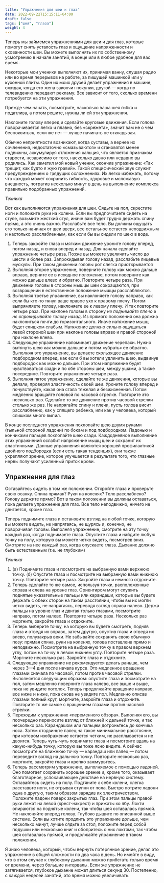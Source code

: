 ```yaml
---
title: "Упражнения для шеи и глаз"
date: 2022-09-22T15:15:11+04:00
draft: false
tags: ["шея", "глаза"]
weight: 4
---
```


Теперь мы займемся упражнениями для шеи и для глаз, которые помогут снять усталость глаз и ощущение напряженности и скованности шеи. Вы можете выполнять их по собственному усмотрению в начале занятий, в конце или в любое удобное для вас время.

Некоторые мои ученики выполняют их, принимая ванну, слушая радио или во время перерывов на работе, за пишущей машинкой или у кухонной плиты. Один их моих друзей делает упражнения в машине, ожидая, когда его жена закончит покупки, другой — когда по телевидению передают рекламу. Все зависит от того, сколько времени потребуется на эти упражнения.

Прежде чем начать, посмотрите, насколько ваша шея гибка и податлива, а потом решите, нужны ли ей эти упражнения.

Наклоните голову вперед и сделайте круговые движения. Если голова поворачивается легко и плавно, без «скрежета», значит вам не о чем беспокоиться, если же нет — лучше начинать не откладывая.

Обычно неприятности возникают, когда суставы, а вернее их сочленения, недостаточно «смазываются» и становятся менее подвижны, аккумулируя отложения кальция, что является признаком старости, независимо от того, насколько давно или недавно вы родились. Как заметил мой новый ученик, окончив упражнение: «Так трещит, как будто я жую гравий». Такой специфический звук служит предупреждением о грядущих осложнениях. Их легко избежать, потому что каждый может сохранить гибкость, здоровье и моложавую внешность, потратив несколько минут в день на выполнение комплекса правильно подобранных упражнений.

_Техника_

Вот как выполняются упражнения для шеи. Сядьте на пол, скрестите ноги и положите руки на колени. Если вы предпочитаете сидеть на стуле, возьмите жесткий стул, иначе вам будет трудно держать спину прямо, а это очень важно. Расслабьте все тело. Вы должны ощущать его только начиная от шеи вверх, все остальное остается неподвижным и настолько расслабленным, как если бы вы сидели по шею в воде.

1. Теперь закройте глаза и мягким движение уроните голову вперед, потом назад, и снова вперед и назад. Для начала сделайте упражнение четыре раза. Позже вы можете увеличить число до шести и более раз. Запрокидывая голову назад, расслабьте лицевые мускулы. При таком движении головы рот слегка приоткрывается
2. Выполняя второе упражнение, поверните голову как можно дальше вправо, верните ее в исходное положение, потом поверните как можно дальше влево и обратно. Повторите четыре раза. При движении головы в стороны мышцы шеи сокращаются, при возвращении в естественное положение мышцы расслабляются.
3. Выполняя третье упражнение, вы наклоняете голову направо, как если бы кто-то тянул ваше правое ухо к правому плечу. Потом выпрямляете голову, наклоняете ее к левому плечу. И так повторите четыре раза.
При наклоне головы в сторону _не поднимайте плечо и не опрокидывайте голову назад_. Из прямого положения она должна наклониться почти до горизонтального. Иначе натяжение мышц будет слишком слабым. Натяжение должно сильно ощущаться левой стороной шеи при наклоне головы вправо и правой стороной при наклоне влево.
4. Следующее упражнение напоминает движение черепахи. Нужно вытянуть шею как можно дальше и потом «убрать» ее обратно. Выполняя это упражнение, вы делаете скользящее движение подбородком вперед, как если б вы хотели удлинить шею, выдвинув подбородок как можно дальше. При этом напряжение будет чувствоваться сзади и по обе стороны шеи, между ушами, а также посередине. Повторите упражнение четыре раза.
5. Выполняя пятое упражнение, сделайте те же движения, которые вы делали, проверяя эластичность своей шеи. Уроните голову вперед и почувствуйте, какая она стала тяжелая и безжизненная. Потом медленно вращайте головой по часовой стрелке. Повторите это несколько раз. Сделайте то же движение против часовой стрелки столько же раз. Не напрягайте спину и плечи, пусть голова висит расслабленно, как у спящего ребенка, или как у человека, который слишком много выпил.

В конце последнего упражнения похлопайте шею двумя руками (тыльной стороной ладони) по бокам и под подбородком. Ладонью и кончиками пальцев похлопайте шею сзади. Каждодневное выполнение этих упражнений ослабит напряжение мышц шеи и сохранит их эластичными. Данные упражнения являются хорошей профилактикой двойного подбородка (если есть такая тенденция), они также укрепляют зрение, которое улучшается в результате того, что глазные нервы получают усиленный приток крови.

## Упражнения для глаз

Оставайтесь сидеть в том же положении. Откройте глаза и проверьте свою осанку. Спина прямая? Руки на коленях? Тело расслаблено? Голову держите прямо? Вот в таком положении вы должны оставаться, пока делаете упражнение для глаз. Все тело неподвижно, ничего не двигается, кроме глаз.

Теперь поднимите глаза и остановите взгляд на любой точке, которую вы можете видеть, не напрягаясь, не щурясь и, конечно, не поворачивая головы. Выполняя упражнение, смотрите на эту точку каждый раз, когда поднимаете глаза. Опустите глаза и найдите любую точку на полу, которую вы можете четко видеть, посмотрев вниз. Смотрите на нее каждый раз, когда опускаете глаза. Дыхание должно быть естественным (т.е. не глубоким)

_Техника_

1. (а) Поднимите глаза и посмотрите на выбранную вами верхнюю точку. (б) Опустите глаза и посмотрите на выбранную вами нижнюю точку. Повторите четыре раза. Закройте глаза и немного отдохните.
2. Теперь сделайте то же самое, используя точки, расположенные справа и слева на уровне глаз. Ориентиром могут служить поднятые указательные пальцы или карандаши, которые вы будете держать с обеих сторон на таком расстоянии, чтобы вы их могли четко видеть, не напрягаясь, переводя взгляд справа налево. Держа пальцы на уровне глаз и двигая только глазами, посмотрите направо, потом налево. Повторите четыре раза. Несколько раз моргните, закройте глаза
и отдохните.
3. Теперь выберите точку, на которую вы будете смотреть, подняв глаза и отведя их вправо, затем другую, опустив глаза и отведя их влево, полузакрыв веки. Не забывайте сохранять свою обычную позу: прямая спина, руки на коленях, голова поставлена прямо и неподвижно. Посмотрите на выбранную точку в правом верхнем углу, потом на точку в левом нижнем углу. Повторите четыре раза. Моргните несколько раз. Закройте глаза и отдохните.
4. Следующее упражнение не рекомендуется делать раньше, чем через 3—4 дня после начала курса. Это медленное вращение глазами сначала по часовой, потом против часовой стрелки. Выполняется следующим образом: опустите глаза и посмотрите на пол, затем медленно поверните глаза налево, все выше и выше, пока не увидите потолок. Теперь продолжайте вращение направо, все ниже и ниже, пока снова не увидите пол. Медленно описав глазами полный круг, моргните, закройте глаза и отдохните. Повторите то же самое с вращением глазами против часовой стрелки.
5. Переходим к упражнению «переменного обзора». Выполняя его, вы поочередно переносите взгляд от ближней к дальней точке, и так несколько раз. Карандашом или пальцем дотроньтесь до кончика носа. Затем отодвиньте палец на такое минимальное расстояние, при котором изображение остается четким, не расплывается и не двоится. Теперь чуть-чуть поднимите глаза и посмотрите вдаль на какую-нибудь точку, которую вы тоже ясно видите. А сейчас посмотрите на ближнюю точку — карандаш или палец — потом переведите взгляд на дальнюю точку. Повторите несколько раз, моргните, закройте глаза и крепко зажмурьтесь.
6. Теперь рассмотрим упражнение, выполняемое с помощью ладоней. Оно помогает сохранить хорошее зрение и, кроме того, оказывает благотворное, успокаивающее действие на нервную систему. Оставайтесь сидеть на полу. Подтяните к себе колени, слегка расставьте ноги, не отрывая ступни от пола. Быстро потрите ладони одна о другую, таким образом зарядив их электричеством. Положите ладони поверх закрытых глаз. При этом пальцы правой руки лежат на левой (крест-накрест) и прижаты ко лбу. Локти опираются на поднятые колени, так чтобы шея оставалась прямой. Не наклоняйте вперед голову. Глубоко дышите по описанной выше системе. Если вы хотите продлить это упражнение дольше, чем несколько минут, лучше сядьте за стол, положите перед собой подушки или несколько книг и обопритесь о них локтями, так чтобы шея оставалась прямой, и продолжайте упражнение в таком положении.

Я знаю человека, который, чтобы вернуть потерянное зрение, делал это упражнение в общей сложности по два часа в день. Но имейте в виду, что в этом случае к глубокому дыханию можно прибегать только время от времени, через большие интервалы. Если же упражнение не затягивается, глубокое дыхание может длиться секунд 30. Постепенно, с каждой неделей занятий, это время можно увеличивать.